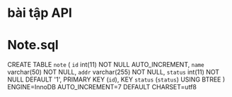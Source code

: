 # bài tập API
# Note.sql 
CREATE TABLE `note` (
  `id` int(11) NOT NULL AUTO_INCREMENT,
  `name` varchar(50) NOT NULL,
  `addr` varchar(255) NOT NULL,
  `status` int(11) NOT NULL DEFAULT '1',
  PRIMARY KEY (`id`),
  KEY `status` (`status`) USING BTREE
) ENGINE=InnoDB AUTO_INCREMENT=7 DEFAULT CHARSET=utf8
